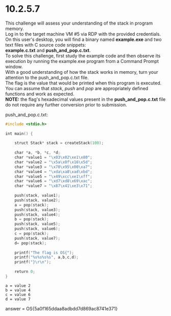 

# 10.2.5.7

This challenge will assess your understanding of the stack in program memory.  
Log in to the target machine VM #5 via RDP with the provided credentials.  
On this user's desktop, you will find a binary named **example.exe** and two text files with C source code snippets:  
**example.c.txt** and **push_and_pop.c.txt**.  
To solve this challenge, first study the example code and then observe its execution by running the example.exe program from a Command Prompt window.  
With a good understanding of how the stack works in memory, turn your attention to the push_and_pop.c.txt file.  
The flag is the value that would be printed when this program is executed.  
You can assume that _stack_, _push_ and _pop_ are appropriately defined functions and work as expected.  
**NOTE:** the flag's hexadecimal values present in the **push_and_pop.c.txt** file do not require any further conversion prior to submission.

push_and_pop.c.txt:
```C
#include <stdio.h>  
  
int main() {  
     
    struct Stack* stack = createStack(100);  
  
    char *a, *b, *c, *d;  
    char *value1 = "\x03\x02\xe1\x80";  
    char *value2 = "\x5a\x0f\x16\x5d";  
    char *value3 = "\x70\x95\x00\xa7";  
    char *value4 = "\xda\xa8\xad\xbd";  
    char *value5 = "\x49\xcc\xe1\xff";  
    char *value6 = "\xd7\xd8\x69\xac";  
    char *value7 = "\x87\x41\xe3\x71";  
  
    push(stack, value1);  
    push(stack, value2);  
    a = pop(stack);  
    push(stack, value3);  
    push(stack, value4);  
    b = pop(stack);  
    push(stack, value5);  
    push(stack, value6);  
    c = pop(stack);  
    push(stack, value7);  
    d= pop(stack);  
  
    printf("The flag is OS{");  
    printf("%s%s%s%s", a,b,c,d);  
    printf("}\r\n");  
  
    return 0;  
}
```
	a = value 2  
	b = value 4  
	c = value 6  
	d = value 7  
  
answer = OS{5a0f165ddaa8adbdd7d869ac8741e371}